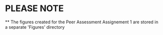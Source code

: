 # PLEASE NOTE
** The figures created for the Peer Assessment Assignement 1 are stored in a separate 'Figures' directory
